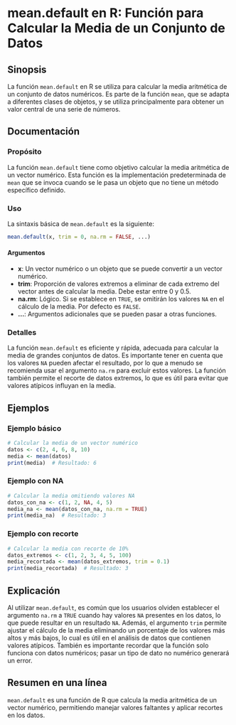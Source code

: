 <!--
Meta Description: # mean.default en R: Función para Calcular la Media de un Conjunto de Datos ## Sinopsis La función `mean.default` en R se utiliza para calcular la med...
Meta Keywords: media, que, mean, datos, valores
-->

# mean.default en R: Función para Calcular la Media de un Conjunto de Datos

## Sinopsis
La función `mean.default` en R se utiliza para calcular la media aritmética de un conjunto de datos numéricos. Es parte de la función `mean`, que se adapta a diferentes clases de objetos, y se utiliza principalmente para obtener un valor central de una serie de números.

## Documentación
### Propósito
La función `mean.default` tiene como objetivo calcular la media aritmética de un vector numérico. Esta función es la implementación predeterminada de `mean` que se invoca cuando se le pasa un objeto que no tiene un método específico definido.

### Uso
La sintaxis básica de `mean.default` es la siguiente:

```R
mean.default(x, trim = 0, na.rm = FALSE, ...)
```

#### Argumentos
- **x**: Un vector numérico o un objeto que se puede convertir a un vector numérico.
- **trim**: Proporción de valores extremos a eliminar de cada extremo del vector antes de calcular la media. Debe estar entre 0 y 0.5.
- **na.rm**: Lógico. Si se establece en `TRUE`, se omitirán los valores `NA` en el cálculo de la media. Por defecto es `FALSE`.
- **...**: Argumentos adicionales que se pueden pasar a otras funciones.

### Detalles
La función `mean.default` es eficiente y rápida, adecuada para calcular la media de grandes conjuntos de datos. Es importante tener en cuenta que los valores `NA` pueden afectar el resultado, por lo que a menudo se recomienda usar el argumento `na.rm` para excluir estos valores. La función también permite el recorte de datos extremos, lo que es útil para evitar que valores atípicos influyan en la media.

## Ejemplos
### Ejemplo básico
```R
# Calcular la media de un vector numérico
datos <- c(2, 4, 6, 8, 10)
media <- mean(datos)
print(media)  # Resultado: 6
```

### Ejemplo con NA
```R
# Calcular la media omitiendo valores NA
datos_con_na <- c(1, 2, NA, 4, 5)
media_na <- mean(datos_con_na, na.rm = TRUE)
print(media_na)  # Resultado: 3
```

### Ejemplo con recorte
```R
# Calcular la media con recorte de 10%
datos_extremos <- c(1, 2, 3, 4, 5, 100)
media_recortada <- mean(datos_extremos, trim = 0.1)
print(media_recortada)  # Resultado: 3
```

## Explicación
Al utilizar `mean.default`, es común que los usuarios olviden establecer el argumento `na.rm` a `TRUE` cuando hay valores `NA` presentes en los datos, lo que puede resultar en un resultado `NA`. Además, el argumento `trim` permite ajustar el cálculo de la media eliminando un porcentaje de los valores más altos y más bajos, lo cual es útil en el análisis de datos que contienen valores atípicos. También es importante recordar que la función solo funciona con datos numéricos; pasar un tipo de dato no numérico generará un error.

## Resumen en una línea
`mean.default` es una función de R que calcula la media aritmética de un vector numérico, permitiendo manejar valores faltantes y aplicar recortes en los datos.
